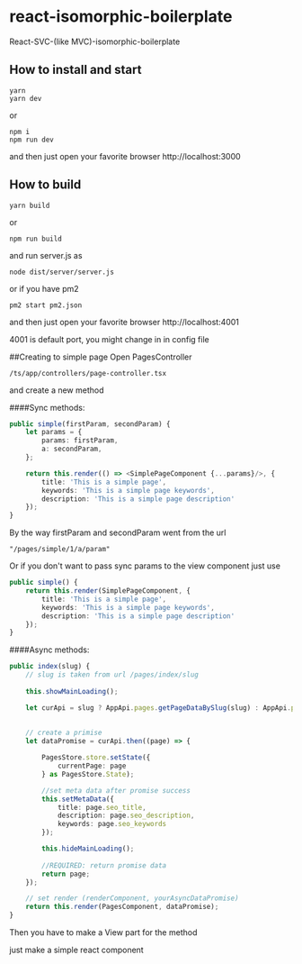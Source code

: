 # react-isomorphic-boilerplate
React-SVC-(like MVC)-isomorphic-boilerplate

## How to install and start

```
yarn 
yarn dev
```
or
```
npm i
npm run dev
```
and then just open your favorite browser 
http://localhost:3000

## How to build

```
yarn build
```

or 

```
npm run build
```

and run server.js as

```
node dist/server/server.js
```

or if you have pm2

```
pm2 start pm2.json
```

and then just open your favorite browser 
http://localhost:4001

4001 is default port, you might change in in config file 

##Creating to simple page
Open PagesController
```
/ts/app/controllers/page-controller.tsx 
```
and create a new method

####Sync methods:

```typescript
public simple(firstParam, secondParam) {
	let params = {
		params: firstParam,
		a: secondParam,
	};

	return this.render(() => <SimplePageComponent {...params}/>, {
		title: 'This is a simple page',
		keywords: 'This is a simple page keywords',
		description: 'This is a simple page description'
	});
}
```
By the way firstParam and secondParam went from the url 
```
"/pages/simple/1/a/param"
``` 

Or if you don't want to pass sync params to the view component just use
```typescript
public simple() {
	return this.render(SimplePageComponent, {
		title: 'This is a simple page',
		keywords: 'This is a simple page keywords',
		description: 'This is a simple page description'
	});
}
```
####Async methods:

```typescript
public index(slug) {
	// slug is taken from url /pages/index/slug
	
	this.showMainLoading();

	let curApi = slug ? AppApi.pages.getPageDataBySlug(slug) : AppApi.pages.getPageDataById(1);
	
	
	// create a primise	
	let dataPromise = curApi.then((page) => {

		PagesStore.store.setState({
			currentPage: page
		} as PagesStore.State);

		//set meta data after promise success
		this.setMetaData({
			title: page.seo_title,
			description: page.seo_description,
			keywords: page.seo_keywords
		});

		this.hideMainLoading();
		
		//REQUIRED: return promise data
		return page;
	});

	// set render (renderComponent, yourAsyncDataPromise)
	return this.render(PagesComponent, dataPromise);
}
```
Then you have to make a View part for the method 

just make a simple react component